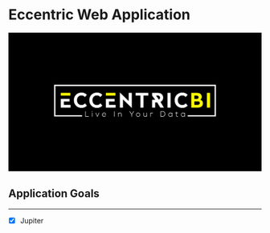 # Eccentric Web Application #

![Eccentric Image](public/images/EccentricBI_270218_2.png)

## Application Goals ##

***

- [x] Jupiter
